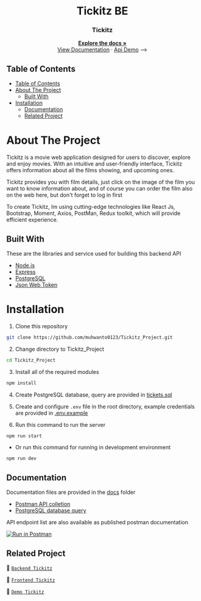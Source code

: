 <br />
<p align="center">
  <div align="center">
     <h1>Tickitz BE</h1>
  </div>
  <h3 align="center">Tickitz</h3>
  <p align="center">
    <a href="https://github.com/muhwanto0123/Tickitz_Project"><strong>Explore the docs »</strong></a>
    <br />
  <a href="https://documenter.getpostman.com/view/29337374/2s9YkodgtA">View Documentation</a>
    ·
    <a href="https://tickitz-project.vercel.app/">Api Demo</a> -->
  </p>
</p>

## Table of Contents

- [Table of Contents](#table-of-contents)
- [About The Project](#about-the-project)
  - [Built With](#built-with)
- [Installation](#installation)
  - [Documentation](#documentation)
  - [Related Project](#related-project)


# About The Project

Tickitz is a movie web application designed for users to discover, explore and enjoy movies. With an intuitive and user-friendly interface, Tickitz offers information about all the films showing, and upcoming ones. 

Tickitz provides you with film details, just click on the image of the film you want to know information about, and of course you can order the film also on the web here, but don't forget to log in first

To create Tickitz, Im using cutting-edge technologies like React Js, Bootstrap, Moment, Axios, PostMan, Redux toolkit, which will provide efficient experience.

## Built With

These are the libraries and service used for building this backend API

- [Node.js](https://nodejs.org)
- [Express](https://expressjs.com)
- [PostgreSQL](https://www.postgresql.org)
- [Json Web Token](https://jwt.io)

# Installation

1. Clone this repository

```sh
git clone https://github.com/muhwanto0123/Tickitz_Project.git
```

2. Change directory to Tickitz_Project

```sh
cd Tickitz_Project
```

3. Install all of the required modules

```sh
npm install
```

4. Create PostgreSQL database, query are provided in [tickets.sql](./src/tickets.sql)

5. Create and configure `.env` file in the root directory, example credentials are provided in [.env.example](./.env.example)

6. Run this command to run the server

```sh
npm run start
```

- Or run this command for running in development environment

```sh
npm run dev
```


## Documentation

Documentation files are provided in the [docs](./src/docs) folder

- [Postman API colletion](https://documenter.getpostman.com/view/29337374/2s9YkodgtA)
- [PostgreSQL database query](./src/docs/tickets.sql)

API endpoint list are also available as published postman documentation

[![Run in Postman](https://run.pstmn.io/button.svg)](https://documenter.getpostman.com/view/29337374/2s9YkodgtA)

## Related Project

:rocket: [`Backend Tickitz`](https://github.com/muhwanto0123/Tickitz_Project)

:rocket: [`Frontend Tickitz`](https://github.com/muhwanto0123/tickitz_fe_2React)

:rocket: [`Demo Tickitz`](https://tickitz-fe-2-react.vercel.app/)
